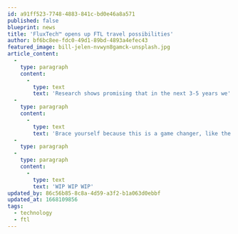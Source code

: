 ```yaml
---
id: a91ff523-7748-4883-841c-bd0e46a8a571
published: false
blueprint: news
title: 'FluxTech™ opens up FTL travel possibilities'
author: bf6bc8ee-fdc0-49d1-89bd-4893a4efec43
featured_image: bill-jelen-nvwyn8gamck-unsplash.jpg
article_content:
  -
    type: paragraph
    content:
      -
        type: text
        text: 'Research shows promising that in the next 3-5 years we''ll be able to equip FluxTech™ powered FTL (Faster Than Light) drives on spacecrafts, removing the need for huge and expensive rocket boosters and enabling travel to other solar systems for the first time in human history.'
  -
    type: paragraph
    content:
      -
        type: text
        text: 'Brace yourself because this is a game changer, like the internet and Snuggies.'
  -
    type: paragraph
  -
    type: paragraph
    content:
      -
        type: text
        text: 'WIP WIP WIP'
updated_by: 86c56b85-8c8a-4d59-a3f2-b1a063d0ebbf
updated_at: 1668109856
tags:
  - technology
  - ftl
---
```

